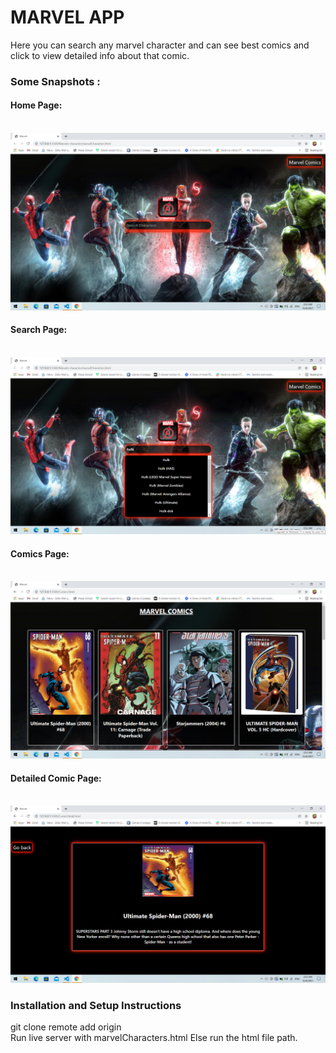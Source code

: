 # MARVEL APP
Here you can search any marvel character and can see best comics and click to view detailed info about that comic.

### Some Snapshots :

#### Home Page:
<br/>
<img src="https://github.com/jai6013/unit-6-revision/blob/master/week-1/Day-2/Screenshot%20(373).png?raw=true"/>

#### Search Page:
<br/>
<img src="https://github.com/jai6013/unit-6-revision/blob/master/week-1/Day-2/Screenshot%20(374).png?raw=true"/>

#### Comics Page:
<br/>
<img src="https://github.com/jai6013/unit-6-revision/blob/master/week-1/Day-2/Screenshot%20(375).png?raw=true"/>

#### Detailed Comic Page:
<br/>
<img src="https://github.com/jai6013/unit-6-revision/blob/master/week-1/Day-2/Screenshot%20(376).png?raw=true"/>


### Installation and Setup Instructions

git clone remote add origin
<br/>
Run live server with marvelCharacters.html
Else run the html file path.
